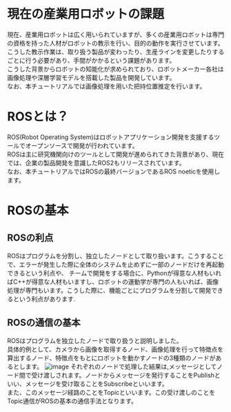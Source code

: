 # 現在の産業用ロボットの課題
現在、産業用ロボットは広く用いられていますが、多くの産業用ロボットは専門の資格を持った人材がロボットの教示を行い、目的の動作を実行させています。<br>
こうした教示作業は、取り扱う製品が変わったり、生産ラインを変更したりするごとに行う必要があり、手間がかかるという課題があります。<br>
こうした背景からロボットの知能化が求められており、ロボットメーカー各社は画像処理や深層学習モデルを搭載した製品を開発しています。<br>
なお、本チュートリアルでは画像処理を用いた把持位置推定を行います。<br>

# ROSとは？
ROS(Robot Operating System)はロボットアプリケーション開発を支援するツールでオープンソースで開発が行われています。<br>
ROSは主に研究機関向けのツールとして開発が進められてきた背景があり、現在では、企業の製品開発を意識したROS2もリリースされています。<br>
なお、本チュートリアルではROSの最終バージョンであるROS noeticを使用します。

# ROSの基本
## ROSの利点
ROSはプログラムを分割し、独立したノードとして取り扱います。こうすることで、エラーが発生した際に全体のシステムを止めずに一部のノードだけを再起動できるという利点や、
チームで開発をする場合に、Pythonが得意な人材もいればC++が得意な人材もいますし、ロボットの運動学が専門の人もいれば、画像処理が専門もいます。こうした際に、機能ごとにプログラムを分割して開発できるという利点があります.<br>
## ROSの通信の基本
ROSはプログラムを独立したノードで取り扱うと説明しました。<br>
具体的例として、カメラから画像を取得するノード、画像処理を行って特徴点を算出するノード、特徴点をもとにロボットを動かすノードの3種類のノードがあるとします。
![image](https://user-images.githubusercontent.com/75206988/174033826-af4f55cb-312a-4ed8-9e15-67614c376217.png)
それぞれのノードで処理した結果は,メッセージとしてノード間で受け渡しされます。ノードからメッセージを発行することをPublishといい、メッセージを受け取ることをSubscribeといいます。<br>
また、このメッセージ経路のことをTopicといいます。この受け渡しのことをTopic通信がROSの基本の通信手法となります。

